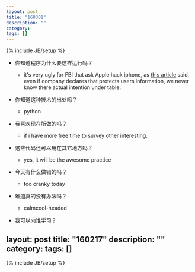 ```yaml
---
layout: post
title: "160301"
description: ""
category: 
tags: []
---
```

{% include JB/setup %}

* 你知道程序为什么要这样运行吗？
  * it's very ugly for FBI that ask Apple hack iphone, as [this article](http://www.bnext.com.tw/article/view/id/38714?utm_source=dailyedm&utm_medium=content&utm_campaign=20160219) said, even if company declares that protects users information, we never know there actual intention under table. 

* 你知道这种技术的出处吗？
  * python

* 我喜欢现在所做的吗？
  * if i have more free time to survey other interesting.

* 这些代码还可以用在其它地方吗？
  * yes, it will be the awesome practice

* 今天有什么做错的吗？
  * too cranky today

* 难道真的没有办法吗？
  * calmcool-headed 

* 我可以向谁学习？
 
layout: post
title: "160217"
description: ""
category: 
tags: []
---
{% include JB/setup %}
